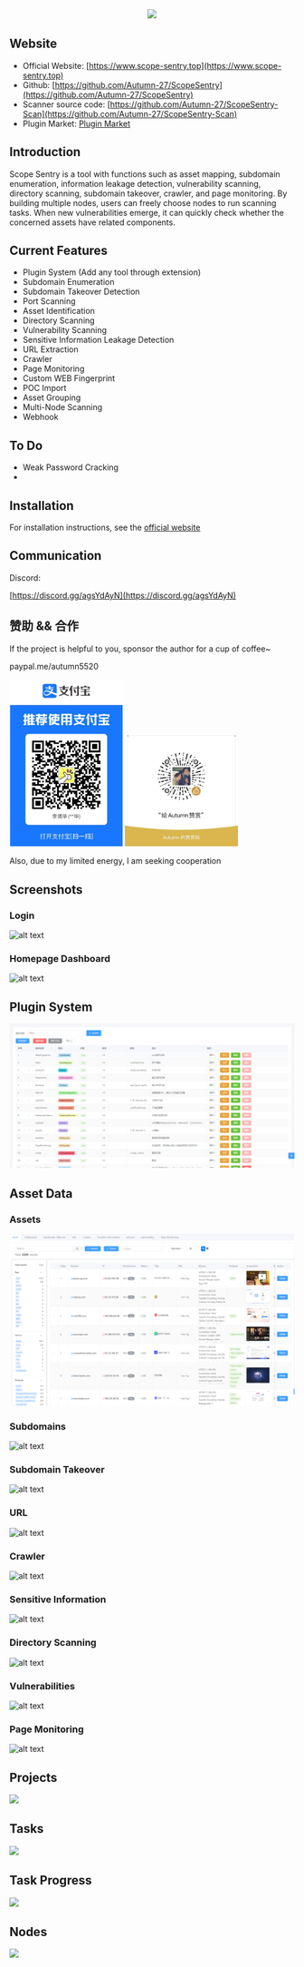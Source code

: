 <div align=center>
	<img src="docs/images/favicon.ico"/>
</div>


## Website

- Official Website: [https://www.scope-sentry.top](https://www.scope-sentry.top)
- Github: [https://github.com/Autumn-27/ScopeSentry](https://github.com/Autumn-27/ScopeSentry)
- Scanner source code: [https://github.com/Autumn-27/ScopeSentry-Scan](https://github.com/Autumn-27/ScopeSentry-Scan)
- Plugin Market: [Plugin Market](https://plugin.scope-sentry.top/)

## Introduction
Scope Sentry is a tool with functions such as asset mapping, subdomain enumeration, information leakage detection, vulnerability scanning, directory scanning, subdomain takeover, crawler, and page monitoring. By building multiple nodes, users can freely choose nodes to run scanning tasks. When new vulnerabilities emerge, it can quickly check whether the concerned assets have related components.

## Current Features
- Plugin System (Add any tool through extension)
- Subdomain Enumeration
- Subdomain Takeover Detection
- Port Scanning
- Asset Identification
- Directory Scanning
- Vulnerability Scanning
- Sensitive Information Leakage Detection
- URL Extraction
- Crawler
- Page Monitoring
- Custom WEB Fingerprint
- POC Import
- Asset Grouping
- Multi-Node Scanning
- Webhook

## To Do
- Weak Password Cracking
- 
## Installation

For installation instructions, see the [official website](https://www.scope-sentry.top)

## Communication

Discord:

[https://discord.gg/agsYdAyN](https://discord.gg/agsYdAyN)


## 赞助 && 合作
If the project is helpful to you, sponsor the author for a cup of coffee~

paypal.me/autumn5520

<img src="docs/images/zfb.png" alt="WX" width="200"/>
<img src="docs/images/wx.jpg" alt="WX" width="200"/>

Also, due to my limited energy, I am seeking cooperation


## Screenshots

### Login

![alt text](docs/images/login.png)

### Homepage Dashboard
![alt text](docs/images/index-en.png)

## Plugin System
![alt text](docs/images/plugin-cn.png)

## Asset Data
### Assets
![alt text](docs/images/asset-en.png)

### Subdomains
![alt text](docs/images/subdomain-en.png)

### Subdomain Takeover
![alt text](docs/images/subt-en.png)

### URL
![alt text](docs/images/url-en.png)

### Crawler
![alt text](docs/images/craw-en.png)

### Sensitive Information
![alt text](docs/images/sns-en.png)

### Directory Scanning
![alt text](docs/images/dir-en.png)

### Vulnerabilities
![alt text](docs/images/vul-en.png)

### Page Monitoring
![alt text](docs/images/page-en.png)

## Projects

![](docs/images/project-cn.png)

## Tasks

![](docs/images/task-en.png)

## Task Progress

![](docs/images/task-pg-en.png)

## Nodes

![](docs/images/node-cn.png)

